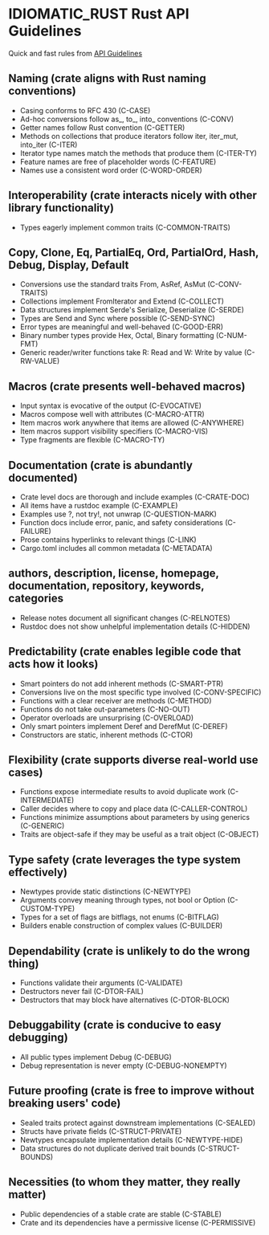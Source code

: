 # IDIOMATIC_RUST Rust API Guidelines
Quick and fast rules from [API Guidelines](https://rust-lang.github.io/api-guidelines/checklist.html)

## Naming (crate aligns with Rust naming conventions)
- Casing conforms to RFC 430 (C-CASE)
- Ad-hoc conversions follow as_, to_, into_ conventions (C-CONV)
- Getter names follow Rust convention (C-GETTER)
- Methods on collections that produce iterators follow iter, iter_mut, into_iter (C-ITER)
- Iterator type names match the methods that produce them (C-ITER-TY)
- Feature names are free of placeholder words (C-FEATURE)
- Names use a consistent word order (C-WORD-ORDER)
## Interoperability (crate interacts nicely with other library functionality)
- Types eagerly implement common traits (C-COMMON-TRAITS)
## Copy, Clone, Eq, PartialEq, Ord, PartialOrd, Hash, Debug, Display, Default
- Conversions use the standard traits From, AsRef, AsMut (C-CONV-TRAITS)
- Collections implement FromIterator and Extend (C-COLLECT)
- Data structures implement Serde's Serialize, Deserialize (C-SERDE)
- Types are Send and Sync where possible (C-SEND-SYNC)
- Error types are meaningful and well-behaved (C-GOOD-ERR)
- Binary number types provide Hex, Octal, Binary formatting (C-NUM-FMT)
- Generic reader/writer functions take R: Read and W: Write by value (C-RW-VALUE)
## Macros (crate presents well-behaved macros)
- Input syntax is evocative of the output (C-EVOCATIVE)
- Macros compose well with attributes (C-MACRO-ATTR)
- Item macros work anywhere that items are allowed (C-ANYWHERE)
- Item macros support visibility specifiers (C-MACRO-VIS)
- Type fragments are flexible (C-MACRO-TY)
## Documentation (crate is abundantly documented)
- Crate level docs are thorough and include examples (C-CRATE-DOC)
- All items have a rustdoc example (C-EXAMPLE)
- Examples use ?, not try!, not unwrap (C-QUESTION-MARK)
- Function docs include error, panic, and safety considerations (C-FAILURE)
- Prose contains hyperlinks to relevant things (C-LINK)
- Cargo.toml includes all common metadata (C-METADATA)
## authors, description, license, homepage, documentation, repository, keywords, categories
- Release notes document all significant changes (C-RELNOTES)
- Rustdoc does not show unhelpful implementation details (C-HIDDEN)
## Predictability (crate enables legible code that acts how it looks)
- Smart pointers do not add inherent methods (C-SMART-PTR)
- Conversions live on the most specific type involved (C-CONV-SPECIFIC)
- Functions with a clear receiver are methods (C-METHOD)
- Functions do not take out-parameters (C-NO-OUT)
- Operator overloads are unsurprising (C-OVERLOAD)
- Only smart pointers implement Deref and DerefMut (C-DEREF)
- Constructors are static, inherent methods (C-CTOR)
## Flexibility (crate supports diverse real-world use cases)
- Functions expose intermediate results to avoid duplicate work (C-INTERMEDIATE)
- Caller decides where to copy and place data (C-CALLER-CONTROL)
- Functions minimize assumptions about parameters by using generics (C-GENERIC)
- Traits are object-safe if they may be useful as a trait object (C-OBJECT)
## Type safety (crate leverages the type system effectively)
- Newtypes provide static distinctions (C-NEWTYPE)
- Arguments convey meaning through types, not bool or Option (C-CUSTOM-TYPE)
- Types for a set of flags are bitflags, not enums (C-BITFLAG)
- Builders enable construction of complex values (C-BUILDER)
## Dependability (crate is unlikely to do the wrong thing)
- Functions validate their arguments (C-VALIDATE)
- Destructors never fail (C-DTOR-FAIL)
- Destructors that may block have alternatives (C-DTOR-BLOCK)
## Debuggability (crate is conducive to easy debugging)
- All public types implement Debug (C-DEBUG)
- Debug representation is never empty (C-DEBUG-NONEMPTY)
## Future proofing (crate is free to improve without breaking users' code)
- Sealed traits protect against downstream implementations (C-SEALED)
- Structs have private fields (C-STRUCT-PRIVATE)
- Newtypes encapsulate implementation details (C-NEWTYPE-HIDE)
- Data structures do not duplicate derived trait bounds (C-STRUCT-BOUNDS)
## Necessities (to whom they matter, they really matter)
- Public dependencies of a stable crate are stable (C-STABLE)
- Crate and its dependencies have a permissive license (C-PERMISSIVE)
